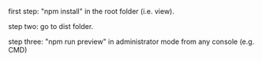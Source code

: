 first step: "npm install" in the root folder (i.e. view).

step two: go to dist folder.

step three: "npm run preview" in administrator mode from any console (e.g. CMD)
